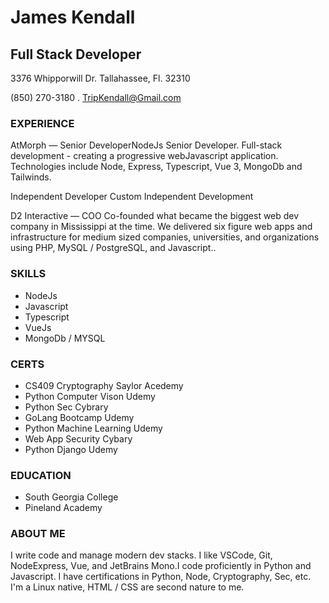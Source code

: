 # James Kendall
## Full Stack Developer
3376 Whipporwill Dr.
Tallahassee, Fl. 32310

(850) 270-3180 . [TripKendall@Gmail.com](TripKendall@gmail)

### EXPERIENCE

AtMorph — Senior Developer​NodeJs
Senior Developer. Full-stack development - creating a progressive web​Javascript
application. Technologies include Node, Express, Typescript, Vue 3,
MongoDb and Tailwinds.

Independent Developer
Custom Independent Development

D2 Interactive — COO
Co-founded what became the biggest web dev company in Mississippi at
the time. We delivered six figure web apps and infrastructure for medium
sized companies, universities, and organizations using PHP, MySQL /
PostgreSQL, and Javascript..

### SKILLS
- NodeJs
- Javascript
- Typescript
- VueJs
- MongoDb / MYSQL

### CERTS

- CS409 Cryptography Saylor Acedemy
- Python Computer Vison Udemy
- Python Sec Cybrary
- GoLang Bootcamp Udemy
- Python Machine Learning Udemy
- Web App Security Cybary
- Python Django Udemy

### EDUCATION
- South Georgia College
- Pineland Academy

### ABOUT ME
I write code and manage modern dev stacks. I like VSCode, Git,
NodeExpress, Vue, and JetBrains Mono.I code proficiently in Python and
Javascript. I have certifications in Python, Node, Cryptography, Sec, etc.
I'm a Linux native, HTML / CSS are second nature to me.
